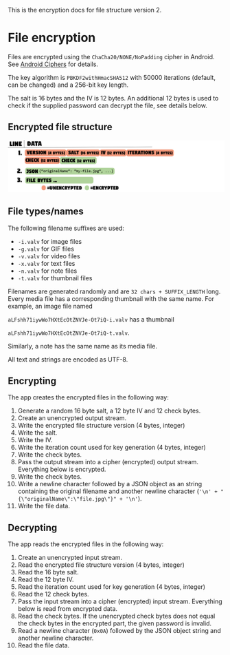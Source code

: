 This is the encryption docs for file structure version 2.

# File encryption
Files are encrypted using the `ChaCha20/NONE/NoPadding` cipher in Android. See [Android Ciphers](https://developer.android.com/reference/javax/crypto/Cipher) for details.

The key algorithm is `PBKDF2withHmacSHA512` with 50000 iterations (default, can be changed) and a 256-bit key length.

The salt is 16 bytes and the IV is 12 bytes. An additional 12 bytes is used to check if the supplied password can decrypt the file, see details below.

## Encrypted file structure
![Encrypted file structure image](/images/encryption_v2.jpg)

## File types/names

The following filename suffixes are used:
- `-i.valv` for image files
- `-g.valv` for GIF files
- `-v.valv` for video files
- `-x.valv` for text files
- `-n.valv` for note files
- `-t.valv` for thumbnail files

Filenames are generated randomly and are `32 chars + SUFFIX_LENGTH` long.
Every media file has a corresponding thumbnail with the same name. For example, an image file named

`aLFshh71iywWo7HXtEcOtZNVJe-Ot7iQ-i.valv` has a thumbnail

`aLFshh71iywWo7HXtEcOtZNVJe-Ot7iQ-t.valv`.

Similarly, a note has the same name as its media file.

All text and strings are encoded as UTF-8.

## Encrypting
The app creates the encrypted files in the following way:
1. Generate a random 16 byte salt, a 12 byte IV and 12 check bytes.
2. Create an unencrypted output stream.
3. Write the encrypted file structure version (4 bytes, integer)
4. Write the salt.
5. Write the IV.
6. Write the iteration count used for key generation (4 bytes, integer)
7. Write the check bytes.
8. Pass the output stream into a cipher (encrypted) output stream. Everything below is encrypted.
9. Write the check bytes.
10. Write a newline character followed by a JSON object as an string containing the original filename and another newline character (`'\n' + "{\"originalName\":\"file.jpg\"}" + '\n'`).
11. Write the file data.

## Decrypting
The app reads the encrypted files in the following way:
1. Create an unencrypted input stream.
2. Read the encrypted file structure version (4 bytes, integer)
3. Read the 16 byte salt.
4. Read the 12 byte IV.
5. Read the iteration count used for key generation (4 bytes, integer)
6. Read the 12 check bytes.
7. Pass the input stream into a cipher (encrypted) input stream. Everything below is read from encrypted data.
8. Read the check bytes. If the unencrypted check bytes does not equal the check bytes in the encrypted part, the given password is invalid.
9. Read a newline character (`0x0A`) followed by the JSON object string and another newline character.
10. Read the file data.

